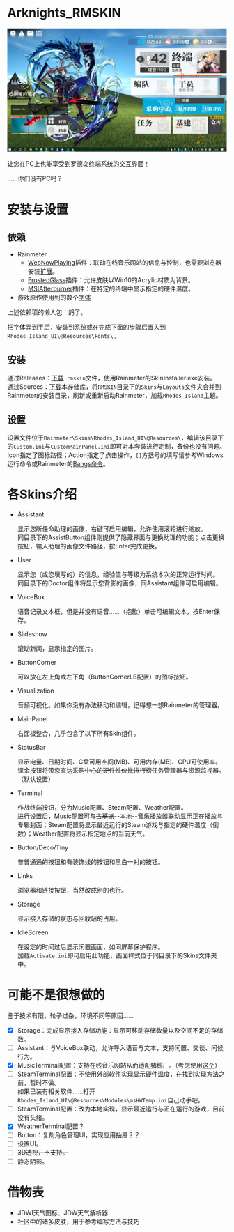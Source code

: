 # Arknights_RMSKIN
![Main Layout](docs/img/Desktop.jpg)

让您在PC上也能享受到罗德岛终端系统的交互界面！

……你们没有PC吗？


# 安装与设置
## 依赖
- Rainmeter
    - [WebNowPlaying](https://github.com/tjhrulz/WebNowPlaying)插件：联动在线音乐网站的信息与控制，也需要浏览器安装[扩展](https://github.com/tjhrulz/WebNowPlaying#extension-links)。
    - [FrostedGlass](https://forum.rainmeter.net/viewtopic.php?t=23106)插件：允许皮肤以Win10的Acrylic材质为背景。
    - [MSIAfterburner](https://forums.guru3d.com/threads/319558/)插件：在特定的终端中显示指定的硬件温度。
- 游戏原作使用到的数个[字体](RMSKIN/Skins/Rhodes_Island_UI/%40Resources/Fonts/FontList.txt)

上述依赖项的懒人包：鸽了。

把字体弄到手后，安装到系统或在完成下面的步骤后置入到`Rhodes_Island_UI\@Resources\Fonts\`。

## 安装
通过Releases：[下载](https://github.com/zhengzhi805/Arknights_RMSKIN/releases)`.rmskin`文件，使用Rainmeter的SkinInstaller.exe安装。<br>
通过Sources：[下载](https://github.com/zhengzhi805/Arknights_RMSKIN/archive/refs/heads/master.zip)本存储库，将`RMSKIN`目录下的`Skins`与`Layouts`文件夹合并到Rainmeter的安装目录，刷新或重新启动Rainmeter，加载`Rhodes_Island`主题。

## 设置
设置文件位于`Rainmeter\Skins\Rhodes_Island_UI\@Resources\`，编辑该目录下的`Custom.ini`与`CustomMainPanel.ini`即可对本套装进行定制，备份也没有问题。<br>
Icon指定了图标路径；Action指定了点击操作，`[]`方括号的填写请参考Windows运行命令或Rainmeter的[Bangs命令](https://docs.rainmeter.net/manual/bangs/)。

# 各Skins介绍
- Assistant

  显示您所任命助理的画像，右键可启用编辑，允许使用滚轮进行缩放。<br>
  同目录下的AssistButton组件则提供了隐藏界面与更换助理的功能；点击更换按钮，输入助理的画像文件路径，按Enter完成更换。

- User

  显示您（或您填写的）的信息，经验值与等级为系统本次的正常运行时间。<br>
  同目录下的Doctor组件将显示您背影的画像，同Assistant组件可启用编辑。

- VoiceBox

  语音记录文本框，但是并没有语音……（抱歉）单击可编辑文本，按Enter保存。

- Slideshow

  滚动新闻，显示指定的图片。

- ButtonCorner

  可以放在左上角或左下角（ButtonCornerLB配置）的图标按钮。

- Visualization

  音频可视化。如果你没有办法移动和编辑，记得想一想Rainmeter的管理器。

- MainPanel

  右面板整合，几乎包含了以下所有Skin组件。

- StatusBar

  显示电量、日期时间、C盘可用空间(MB)、可用内存(MB)、CPU可使用率。课金按钮将带您直达~~采购中心的硬件性价比排行榜~~任务管理器与资源监视器。（默认设置）

- Terminal

  作战终端按钮，分为Music配置、Steam配置、Weather配置。<br>
  进行设置后，Music配置可与~~古墓派~~--本地--音乐播放器联动显示正在播放与专辑封面；Steam配置将显示最近运行的Steam游戏与指定的硬件温度（倒数）；Weather配置将显示指定地点的当前天气。

- Button/Deco/Tiny

  普普通通的按钮和有装饰线的按钮和黑白一对的按钮。

- Links

  浏览器和链接按钮，当然改成别的也行。

- Storage

  显示接入存储的状态与回收站的占用。

- IdleScreen

  在设定的时间过后显示闲置画面，如同屏幕保护程序。<br>
  加载`Activate.ini`即可启用此功能，画面样式位于同目录下的Skins文件夹中。

# 可能不是很想做的
鉴于技术有限，轮子过杂，环境不同等原因……
- [x] Storage：完成显示接入存储功能：显示可移动存储数量以及空间不足的存储数。
- [ ] Assistant：与VoiceBox联动，允许导入语音与文本，支持闲置、交谈、问候行为。
- [x] MusicTerminal配置：支持在线音乐网站从而适配猪鹅厂。（考虑使用[这个](https://github.com/tjhrulz/WebNowPlaying-BrowserExtension)）
- [ ] SteamTerminal配置：不使用外部软件实现显示硬件温度，在找到实现方法之前，暂时不做。<br>
如果已装有相关软件……打开`Rhodes_Island_UI\@Resources\Modules\msHWTemp.ini`自己动手吧。
- [ ] SteamTerminal配置：改为本地实现，显示最近运行与正在运行的游戏，目前没有头绪。
- [x] WeatherTerminal配置？
- [ ] Button：复刻角色管理UI，实现应用抽屉？？
- [ ] 设置UI。
- [ ] ~~3D透视，不支持。~~
- [ ] 静态阴影。

# 借物表
- JDWI天气图标、JDW天气解析器
- 社区中的诸多皮肤，用于参考编写方法与技巧